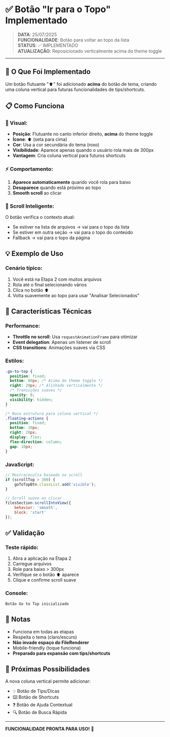 # ✅ Botão "Ir para o Topo" Implementado

> **DATA**: 25/07/2025  
> **FUNCIONALIDADE**: Botão para voltar ao topo da lista  
> **STATUS**: ✅ IMPLEMENTADO  
> **ATUALIZAÇÃO**: Reposicionado verticalmente acima do theme toggle

---

## 🎯 O Que Foi Implementado

Um botão flutuante "⬆️" foi adicionado **acima** do botão de tema, criando uma coluna vertical para futuras funcionalidades de tips/shortcuts.

## 📋 Como Funciona

### 🎨 Visual:
- **Posição**: Flutuante no canto inferior direito, **acima** do theme toggle
- **Ícone**: ⬆️ (seta para cima)
- **Cor**: Usa a cor secundária do tema (roxo)
- **Visibilidade**: Aparece apenas quando o usuário rola mais de 300px
- **Vantagem**: Cria coluna vertical para futuros shortcuts

### ⚡ Comportamento:
1. **Aparece automaticamente** quando você rola para baixo
2. **Desaparece** quando está próximo ao topo
3. **Smooth scroll** ao clicar

### 🎯 Scroll Inteligente:
O botão verifica o contexto atual:
- Se estiver na lista de arquivos → vai para o topo da lista
- Se estiver em outra seção → vai para o topo do conteúdo
- Fallback → vai para o topo da página

## 💡 Exemplo de Uso

### Cenário típico:
1. Você está na Etapa 2 com muitos arquivos
2. Rola até o final selecionando vários
3. Clica no botão ⬆️ 
4. Volta suavemente ao topo para usar "Analisar Selecionados"

## 🔧 Características Técnicas

### Performance:
- **Throttle no scroll**: Usa `requestAnimationFrame` para otimizar
- **Event delegation**: Apenas um listener de scroll
- **CSS transitions**: Animações suaves via CSS

### Estilos:
```css
.go-to-top {
  position: fixed;
  bottom: 80px; /* Acima do theme toggle */
  right: 20px; /* Alinhado verticalmente */
  /* Transições suaves */
  opacity: 0;
  visibility: hidden;
}

/* Nova estrutura para coluna vertical */
.floating-actions {
  position: fixed;
  bottom: 20px;
  right: 20px;
  display: flex;
  flex-direction: column;
  gap: 10px;
}
```

### JavaScript:
```javascript
// Mostra/oculta baseado no scroll
if (scrollTop > 300) {
    goToTopBtn.classList.add('visible');
}

// Scroll suave ao clicar
filesSection.scrollIntoView({ 
    behavior: 'smooth', 
    block: 'start' 
});
```

## ✅ Validação

### Teste rápido:
1. Abra a aplicação na Etapa 2
2. Carregue arquivos
3. Role para baixo > 300px
4. Verifique se o botão ⬆️ aparece
5. Clique e confirme scroll suave

### Console:
```
Botão Go to Top inicializado
```

## 📝 Notas

- Funciona em todas as etapas
- Respeita o tema (claro/escuro)
- **Não invade espaço do FileRenderer**
- Mobile-friendly (toque funciona)
- **Preparado para expansão com tips/shortcuts**

## 🚀 Próximas Possibilidades

A nova coluna vertical permite adicionar:
- 💡 Botão de Tips/Dicas
- ⌨️ Botão de Shortcuts
- ❓ Botão de Ajuda Contextual
- 🔍 Botão de Busca Rápida

---

**FUNCIONALIDADE PRONTA PARA USO!** 🎉